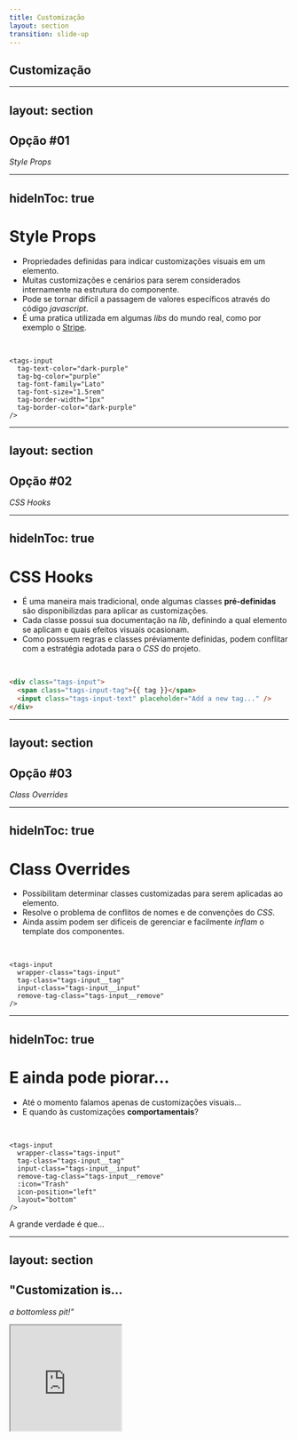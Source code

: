 ```yaml
---
title: Customização
layout: section
transition: slide-up
---
```


<!-- Customização -->
<section>
  <h1 class="section-title">
    Customização
  </h1>
</section>

---
layout: section
---

<section>
  <h2 class="section-title">Opção #01</h2>
  <p class="text-green">
    <i>Style Props</i>
  </p>
</section>

---
hideInToc: true
---

# Style Props

- Propriedades definidas para indicar customizações visuais em um elemento.
- Muitas customizações e cenários para serem considerados internamente na estrutura do componente.
- Pode se tornar difícil a passagem de valores específicos através do código _javascript_.
- É uma pratica utilizada em algumas _libs_ do mundo real, como por exemplo o [Stripe](https://docs.stripe.com/elements/appearance-api?platform=web#supported-css-properties).

<br>

```vue {all|2|2,3|2,3,4|2,3,4,5|2,3,4,5,6|2,3,4,5,6,7}
<tags-input
  tag-text-color="dark-purple"
  tag-bg-color="purple"
  tag-font-family="Lato"
  tag-font-size="1.5rem"
  tag-border-width="1px"
  tag-border-color="dark-purple"
/>
```

---
layout: section
---

<section>
  <h2 class="section-title">Opção #02</h2>
  <p class="text-green">
    <i>CSS Hooks</i>
  </p>
</section>

---
hideInToc: true
---

# CSS Hooks

- É uma maneira mais tradicional, onde algumas classes **pré-definidas** são disponibilizdas para aplicar as customizações.
- Cada classe possui sua documentação na _lib_, definindo a qual elemento se aplicam e quais efeitos visuais ocasionam.
- Como possuem regras e classes préviamente definidas, podem conflitar com a estratégia adotada para o _CSS_ do projeto.

<br>

```html
<div class="tags-input">
  <span class="tags-input-tag">{{ tag }}</span>
  <input class="tags-input-text" placeholder="Add a new tag..." />
</div>
```

<!-- Docs -->
<AppReferences class="mt-[36px]">
  <AppLink url="https://primevue.org/card/#theming.classes" title="Exemplo - Prime Vue" />
</AppReferences>

---
layout: section
---

<section>
  <h2 class="section-title">Opção #03</h2>
  <p class="text-green">
    <i>Class Overrides</i>
  </p>
</section>

---
hideInToc: true
---

# Class Overrides

- Possibilitam determinar classes customizadas para serem aplicadas ao elemento.
- Resolve o problema de conflitos de nomes e de convenções do _CSS_.
- Ainda assim podem ser difíceis de gerenciar e facilmente _inflam_ o template dos componentes.

<br>

```vue
<tags-input 
  wrapper-class="tags-input"
  tag-class="tags-input__tag"
  input-class="tags-input__input"
  remove-tag-class="tags-input__remove"
/>
```

<!-- Docs -->
<AppReferences class="mt-[64px]">
  <AppLink url="https://vue-select.org/guide/css.html#overriding-default-styles" title="Exemplo - Vue Select" />
</AppReferences>

---
hideInToc: true
---

# E ainda pode piorar...

- Até o momento falamos apenas de customizações visuais...
- E quando às customizações **comportamentais**? <noto-bomb class="w-6 h-6" />

<br>

```vue
<tags-input 
  wrapper-class="tags-input"
  tag-class="tags-input__tag"
  input-class="tags-input__input"
  remove-tag-class="tags-input__remove"
  :icon="Trash"
  icon-position="left"
  layout="bottom"
/>
```

<span class="block my-14 text-center">A grande verdade é que...</span>

---
layout: section
---

<section>
  <h2 class="section-title">
    "Customization is...
  </h2>
  
  <p v-click class="text-green">
    <i>a bottomless pit!"</i>
  </p>

  <iframe v-after src="https://giphy.com/embed/ZPQLVgoXJT7K8" width="200" height="190" class="mx-auto" />
</section>

---
layout: section
---

<section class="customization-04">
  <h2 class="section-title">Opção #04</h2>

  <p v-after class="text-green">
    <i class="mr-1">Desistir</i> <noto-loudly-crying-face />
  </p>

  <p v-click>ou então utilizar</p>

  <h1 v-after class="section-title section-title--green">
    Scoped Slots
  </h1>
</section>